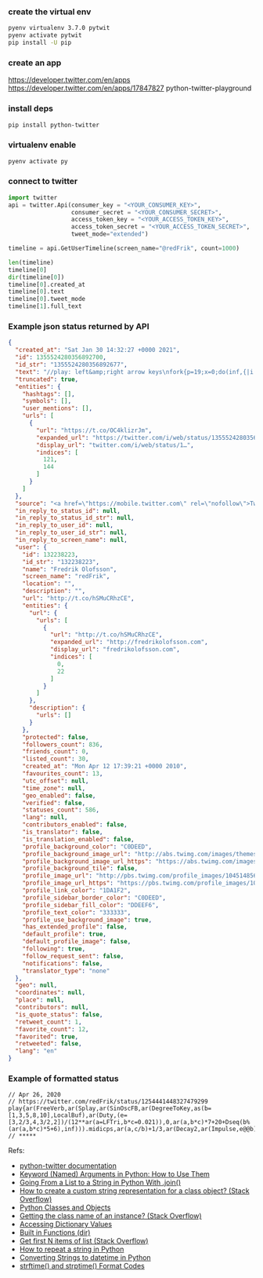 ### create the virtual env
```sh
pyenv virtualenv 3.7.0 pytwit
pyenv activate pytwit
pip install -U pip
```

### create an app
https://developer.twitter.com/en/apps
https://developer.twitter.com/en/apps/17847827
python-twitter-playground

### install deps
```sh
pip install python-twitter
```

### virtualenv enable
```sh
pyenv activate py
```

### connect to twitter
```python
import twitter
api = twitter.Api(consumer_key = "<YOUR_CONSUMER_KEY>",
                  consumer_secret = "<YOUR_CONSUMER_SECRET>",
                  access_token_key = "<YOUR_ACCESS_TOKEN_KEY>",
                  access_token_secret = "<YOUR_ACCESS_TOKEN_SECRET>",
                  tweet_mode="extended")

timeline = api.GetUserTimeline(screen_name="@redFrik", count=1000)

len(timeline)
timeline[0]
dir(timeline[0])
timeline[0].created_at
timeline[0].text
timeline[0].tweet_mode
timeline[1].full_text
```

### Example json status returned by API

```json
{
  "created_at": "Sat Jan 30 14:32:27 +0000 2021",
  "id": 1355524280356892700,
  "id_str": "1355524280356892677",
  "text": "//play: left&amp;right arrow keys\nfork{p=19;x=0;do(inf,{|i|if(i%99==0,{postln('score: '++div(i,99))});t=cos(i/5)/5+cos(… https://t.co/OC4klizrJm",
  "truncated": true,
  "entities": {
    "hashtags": [],
    "symbols": [],
    "user_mentions": [],
    "urls": [
      {
        "url": "https://t.co/OC4klizrJm",
        "expanded_url": "https://twitter.com/i/web/status/1355524280356892677",
        "display_url": "twitter.com/i/web/status/1…",
        "indices": [
          121,
          144
        ]
      }
    ]
  },
  "source": "<a href=\"https://mobile.twitter.com\" rel=\"nofollow\">Twitter Web App</a>",
  "in_reply_to_status_id": null,
  "in_reply_to_status_id_str": null,
  "in_reply_to_user_id": null,
  "in_reply_to_user_id_str": null,
  "in_reply_to_screen_name": null,
  "user": {
    "id": 132238223,
    "id_str": "132238223",
    "name": "Fredrik Olofsson",
    "screen_name": "redFrik",
    "location": "",
    "description": "",
    "url": "http://t.co/hSMuCRhzCE",
    "entities": {
      "url": {
        "urls": [
          {
            "url": "http://t.co/hSMuCRhzCE",
            "expanded_url": "http://fredrikolofsson.com",
            "display_url": "fredrikolofsson.com",
            "indices": [
              0,
              22
            ]
          }
        ]
      },
      "description": {
        "urls": []
      }
    },
    "protected": false,
    "followers_count": 836,
    "friends_count": 0,
    "listed_count": 30,
    "created_at": "Mon Apr 12 17:39:21 +0000 2010",
    "favourites_count": 13,
    "utc_offset": null,
    "time_zone": null,
    "geo_enabled": false,
    "verified": false,
    "statuses_count": 586,
    "lang": null,
    "contributors_enabled": false,
    "is_translator": false,
    "is_translation_enabled": false,
    "profile_background_color": "C0DEED",
    "profile_background_image_url": "http://abs.twimg.com/images/themes/theme1/bg.png",
    "profile_background_image_url_https": "https://abs.twimg.com/images/themes/theme1/bg.png",
    "profile_background_tile": false,
    "profile_image_url": "http://pbs.twimg.com/profile_images/1045148567/block01-streck12_normal.gif",
    "profile_image_url_https": "https://pbs.twimg.com/profile_images/1045148567/block01-streck12_normal.gif",
    "profile_link_color": "1DA1F2",
    "profile_sidebar_border_color": "C0DEED",
    "profile_sidebar_fill_color": "DDEEF6",
    "profile_text_color": "333333",
    "profile_use_background_image": true,
    "has_extended_profile": false,
    "default_profile": true,
    "default_profile_image": false,
    "following": true,
    "follow_request_sent": false,
    "notifications": false,
    "translator_type": "none"
  },
  "geo": null,
  "coordinates": null,
  "place": null,
  "contributors": null,
  "is_quote_status": false,
  "retweet_count": 1,
  "favorite_count": 12,
  "favorited": true,
  "retweeted": false,
  "lang": "en"
}
```


### Example of formatted status

    // Apr 26, 2020
    // https://twitter.com/redFrik/status/1254441448327479299
    play{ar(FreeVerb,ar(Splay,ar(SinOscFB,ar(DegreeToKey,as(b=[1,3,5,8,10],LocalBuf),ar(Duty,(e=[3,2/3,4,3/2,2])/(12**ar(a=LFTri,b*c=0.021)),0,ar(a,b*c)*7+20+Dseq(b%(ar(a,b*c)*5+6),inf))).midicps,ar(a,c/b)+1/3,ar(Decay2,ar(Impulse,e@@b),c,d=ar(a,b/999)%1)*d)),0.1,1)}
    // *****



Refs:
* [python-twitter documentation](https://python-twitter.readthedocs.io/en/latest/)
* [Keyword (Named) Arguments in Python: How to Use Them](https://treyhunner.com/2018/04/keyword-arguments-in-python/)
* [Going From a List to a String in Python With .join()](https://realpython.com/python-string-split-concatenate-join/#going-from-a-list-to-a-string-in-python-with-join)
* [How to create a custom string representation for a class object? (Stack Overflow)](https://stackoverflow.com/a/4932466)
* [Python Classes and Objects](https://www.geeksforgeeks.org/python-classes-and-objects/)
* [Getting the class name of an instance? (Stack Overflow)](https://stackoverflow.com/a/511059)
* [Accessing Dictionary Values](https://realpython.com/python-dicts/#accessing-dictionary-values)
* [Built in Functions (dir)](https://docs.python.org/3/library/functions.html#dir)
* [Get first N items of list (Stack Overflow)](https://stackoverflow.com/a/41284450)
* [How to repeat a string in Python](https://www.kite.com/python/answers/how-to-repeat-a-string-in-python)
* [Converting Strings to datetime in Python](https://stackabuse.com/converting-strings-to-datetime-in-python/)
* [strftime() and strptime() Format Codes](https://docs.python.org/3/library/datetime.html#strftime-and-strptime-format-codes)



